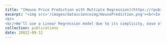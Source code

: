 ```yaml
---
title: "[House Price Prediction with Multiple Regression](https://rpubs.com/ranggagemilang/houseprediction)"
excerpt: "<img src='/images/datascienceimg/HousePrediction.png'><br>In this project, we'll take you through the process of using machine learning to predict housing prices. We'll start with the basics and work our way to a practical example, delving into the intricacies of regression models. Our focus will be on building models to forecast house prices using data that includes features like facilities, materials, floors, and prices.
<br>
<br/>We’ll use a Linear Regression model due to its simplicity, ease of interpretation, and effectiveness for this type of predictive analysis.. You can find the code [here](https://github.com/RanggaGemilang/House-Price-Prediction)<br/>"
collection: publications
date: 20022-09-12
---
```

